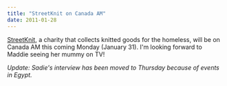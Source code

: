 ```yaml
---
title: "StreetKnit on Canada AM"
date: 2011-01-28
---
```

<a href="http://streetknit.ca/?p=120">StreetKnit</a>, a charity that collects knitted goods for the homeless, will be on Canada AM this coming Monday (January 31). I'm looking forward to Maddie seeing her mummy on TV!

<em>Update: Sadie's interview has been moved to Thursday because of events in Egypt.</em>
